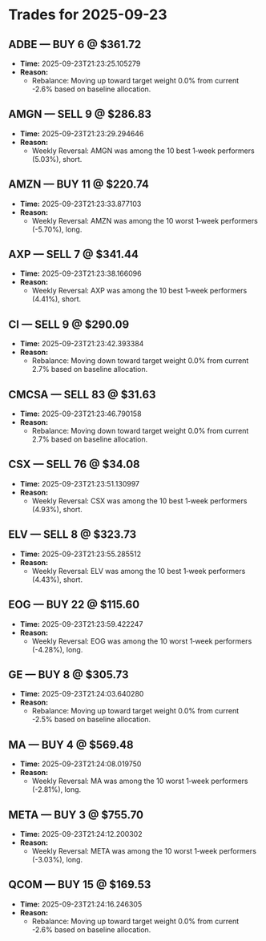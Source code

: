 # Trades for 2025-09-23

## ADBE — BUY 6 @ $361.72
- **Time:** 2025-09-23T21:23:25.105279
- **Reason:**
  - Rebalance: Moving up toward target weight 0.0% from current -2.6% based on baseline allocation.

## AMGN — SELL 9 @ $286.83
- **Time:** 2025-09-23T21:23:29.294646
- **Reason:**
  - Weekly Reversal: AMGN was among the 10 best 1‑week performers (5.03%), short.

## AMZN — BUY 11 @ $220.74
- **Time:** 2025-09-23T21:23:33.877103
- **Reason:**
  - Weekly Reversal: AMZN was among the 10 worst 1‑week performers (-5.70%), long.

## AXP — SELL 7 @ $341.44
- **Time:** 2025-09-23T21:23:38.166096
- **Reason:**
  - Weekly Reversal: AXP was among the 10 best 1‑week performers (4.41%), short.

## CI — SELL 9 @ $290.09
- **Time:** 2025-09-23T21:23:42.393384
- **Reason:**
  - Rebalance: Moving down toward target weight 0.0% from current 2.7% based on baseline allocation.

## CMCSA — SELL 83 @ $31.63
- **Time:** 2025-09-23T21:23:46.790158
- **Reason:**
  - Rebalance: Moving down toward target weight 0.0% from current 2.7% based on baseline allocation.

## CSX — SELL 76 @ $34.08
- **Time:** 2025-09-23T21:23:51.130997
- **Reason:**
  - Weekly Reversal: CSX was among the 10 best 1‑week performers (4.93%), short.

## ELV — SELL 8 @ $323.73
- **Time:** 2025-09-23T21:23:55.285512
- **Reason:**
  - Weekly Reversal: ELV was among the 10 best 1‑week performers (4.43%), short.

## EOG — BUY 22 @ $115.60
- **Time:** 2025-09-23T21:23:59.422247
- **Reason:**
  - Weekly Reversal: EOG was among the 10 worst 1‑week performers (-4.28%), long.

## GE — BUY 8 @ $305.73
- **Time:** 2025-09-23T21:24:03.640280
- **Reason:**
  - Rebalance: Moving up toward target weight 0.0% from current -2.5% based on baseline allocation.

## MA — BUY 4 @ $569.48
- **Time:** 2025-09-23T21:24:08.019750
- **Reason:**
  - Weekly Reversal: MA was among the 10 worst 1‑week performers (-2.81%), long.

## META — BUY 3 @ $755.70
- **Time:** 2025-09-23T21:24:12.200302
- **Reason:**
  - Weekly Reversal: META was among the 10 worst 1‑week performers (-3.03%), long.

## QCOM — BUY 15 @ $169.53
- **Time:** 2025-09-23T21:24:16.246305
- **Reason:**
  - Rebalance: Moving up toward target weight 0.0% from current -2.6% based on baseline allocation.

